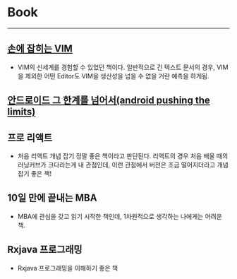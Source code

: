 
# Book

---

## [손에 잡히는 VIM](손에%20잡히는%20VIM.md)

  - VIM의 신세계를 경험할 수 있었던 책이다. 일반적으로 긴 텍스트 문서의 경우, VIM을 제외한 어떤 Editor도 VIM을 생산성을 넘을 수 없을 거란 예측을 하게됨.
## [안드로이드 그 한계를 넘어서(android pushing the limits)](/안드로이드-그한계를넘어서)


## 프로 리액트
  - 처음 리액트 개념 잡기 정말 좋은 책이라고 판단된다. 리액트의 경우 처음 배울 때의 러닝커브가 크다라는게 내 관점인데, 이런 관점에서 버전은 조금 떨어지더라고 개념잡기 좋은 책!

##  10일 만에 끝내는 MBA
  - MBA에 관심을 갖고 읽기 시작한 책인데, 1차원적으로 생각하는 나에게는 어려운 책.

## Rxjava 프로그래밍

- Rxjava 프로그래밍을 이해하기 좋은 책